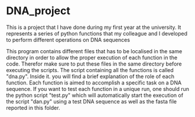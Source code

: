 # DNA_project
This is a project that I have done during my first year at the university. It represents a series of python functions that my colleague and I developed to perform different operations on DNA sequences

This program contains different files that has to be localised in the same directory in order to allow the proper execution of each function in the code. Therefor make sure to put these files in the same directory before executing the scripts.
The script containing all the functions is called "dna.py". Inside it. you will find a brief explanation of the role of each function. Each function is aimed to accomplish a specific task on a DNA sequence. 
If you want to test each function in a unique run, one should run the python script "test.py" which will automatically start the execution of the script "dan.py" using a test DNA sequence as well as the fasta file reported in this folder.
